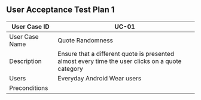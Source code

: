 ## User Acceptance Test Plan 1
| User Case ID | UC-01 |
| ---- | ---- |
| User Case Name | Quote Randomness |
| Description | Ensure that a different quote is presented almost every time the user clicks on a quote category |
| Users | Everyday Android Wear users |
| Preconditions |
